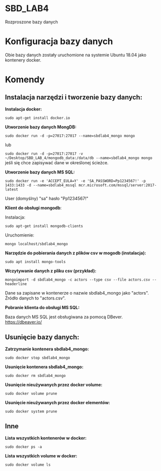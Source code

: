 # SBD_LAB4
Rozproszone bazy danych


# Konfiguracja bazy danych
Obie bazy danych zostały uruchomione na systemie Ubuntu 18.04 jako kontenery docker.

# Komendy

## Instalacja narzędzi i tworzenie bazy danych:
**Instalacja docker:**

  `sudo apt-get install docker.io`

  **Utworzenie bazy danych MongDB:**

  `sudo docker run -d -p=27017:27017 --name=sbdlab4_mongo mongo`

  lub

  `sudo docker run -d -p=27017:27017 -v ~/Desktop/SBD_LAB_4/mongodb_data:/data/db --name=sbdlab4_mongo mongo`
  jeśli się chce zapisywać dane w określonej ścieżce.

  **Utworzenie bazy danych MS SQL:**

  `sudo docker run -e 'ACCEPT_EULA=Y' -e 'SA_PASSWORD=Pp1234567!' -p 1433:1433 -d --name=sbdlab4_mssql mcr.microsoft.com/mssql/server:2017-latest`

  User (domyślny) "sa" hasło "Pp1234567!"

  **Klient do obsługi mongodb**:
  
  Instalacja:

  `sudo apt-get install mongodb-clients`

  Uruchomienie:

  `mongo localhost/sbdlab4_mongo`
  
  **Narzędzie do pobierania danych z plików csv w mogodb (instalacja):**
  
  `sudo apt install mongo-tools`
  
  **Wczytywanie danych z pliku csv (przykład):**
  
  `mongoimport -d sbdlab4_mongo -c actors --type csv --file actors.csv --headerline`
  
  Dane sa zapisane w kontenerze o nazwie sbdlab4_mongo jako "actors". Źródło danych to "actors.csv".
  
  **Pobranie klienta do obsługi MS SQL:**

  Baza danych MS SQL jest obsługiwana za pomocą DBever. https://dbeaver.io/

## Usunięcie bazy danych:
  **Zatrzymanie kontenera sbdlab4_mongo:**

  `sudo docker stop sbdlab4_mongo`

  **Usunięcie kontenera sbdlab4_mongo:**

  `sudo docker rm sbdlab4_mongo`

  **Usunięcie nieużywanych przez docker volume:**

  `sudo docker volume prune`

  **Usunięcie nieużywanych przez docker elementów:**

  `sudo docker system prune`

## Inne

  **Lista wszystkich kontenerów w docker:**

  `sudo docker ps -a`

  **Lista wszystkich volume w docker:**

  `sudo docker volume ls`


